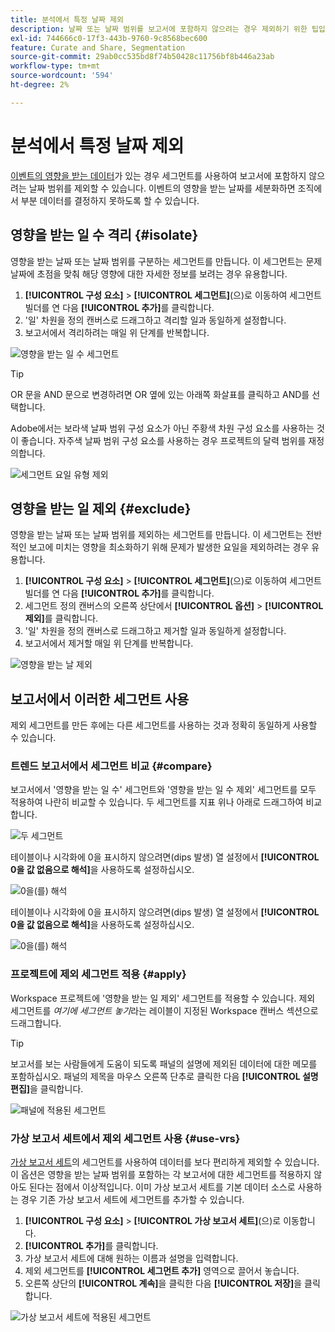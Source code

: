 ```yaml
---
title: 분석에서 특정 날짜 제외
description: 날짜 또는 날짜 범위를 보고서에 포함하지 않으려는 경우 제외하기 위한 팁입니다.
exl-id: 744666c0-17f3-443b-9760-9c8568bec600
feature: Curate and Share, Segmentation
source-git-commit: 29ab0cc535bd8f74b50428c11756bf8b446a23ab
workflow-type: tm+mt
source-wordcount: '594'
ht-degree: 2%

---
```


# 분석에서 특정 날짜 제외

[이벤트의 영향을 받는 데이터](overview.md)가 있는 경우 세그먼트를 사용하여 보고서에 포함하지 않으려는 날짜 범위를 제외할 수 있습니다. 이벤트의 영향을 받는 날짜를 세분화하면 조직에서 부분 데이터를 결정하지 못하도록 할 수 있습니다.

## 영향을 받는 일 수 격리 {#isolate}

영향을 받는 날짜 또는 날짜 범위를 구분하는 세그먼트를 만듭니다. 이 세그먼트는 문제 날짜에 초점을 맞춰 해당 영향에 대한 자세한 정보를 보려는 경우 유용합니다.

1. **[!UICONTROL 구성 요소]** > **[!UICONTROL 세그먼트]**(으)로 이동하여 세그먼트 빌더를 연 다음 **[!UICONTROL 추가]**&#x200B;를 클릭합니다.
2. &#39;일&#39; 차원을 정의 캔버스로 드래그하고 격리할 일과 동일하게 설정합니다.
3. 보고서에서 격리하려는 매일 위 단계를 반복합니다.

![영향을 받는 일 수 세그먼트](assets/affected_days.jpg)

>[!TIP]
>
>OR 문을 AND 문으로 변경하려면 OR 옆에 있는 아래쪽 화살표를 클릭하고 AND를 선택합니다.

Adobe에서는 보라색 날짜 범위 구성 요소가 아닌 주황색 차원 구성 요소를 사용하는 것이 좋습니다. 자주색 날짜 범위 구성 요소를 사용하는 경우 프로젝트의 달력 범위를 재정의합니다.

![세그먼트 요일 유형 제외](assets/exclude_segment_day_type.jpg)

## 영향을 받는 일 제외 {#exclude}

영향을 받는 날짜 또는 날짜 범위를 제외하는 세그먼트를 만듭니다. 이 세그먼트는 전반적인 보고에 미치는 영향을 최소화하기 위해 문제가 발생한 요일을 제외하려는 경우 유용합니다.

1. **[!UICONTROL 구성 요소]** > **[!UICONTROL 세그먼트]**(으)로 이동하여 세그먼트 빌더를 연 다음 **[!UICONTROL 추가]**&#x200B;를 클릭합니다.
2. 세그먼트 정의 캔버스의 오른쪽 상단에서 **[!UICONTROL 옵션]** > **[!UICONTROL 제외]**&#x200B;를 클릭합니다.
3. &#39;일&#39; 차원을 정의 캔버스로 드래그하고 제거할 일과 동일하게 설정합니다.
4. 보고서에서 제거할 매일 위 단계를 반복합니다.

![영향을 받는 날 제외](assets/exclude_affected_days.jpg)

## 보고서에서 이러한 세그먼트 사용

제외 세그먼트를 만든 후에는 다른 세그먼트를 사용하는 것과 정확히 동일하게 사용할 수 있습니다.

### 트렌드 보고서에서 세그먼트 비교 {#compare}

보고서에서 &#39;영향을 받는 일 수&#39; 세그먼트와 &#39;영향을 받는 일 수 제외&#39; 세그먼트를 모두 적용하여 나란히 비교할 수 있습니다. 두 세그먼트를 지표 위나 아래로 드래그하여 비교합니다.

![두 세그먼트](assets/affected_and_exclude.png)

테이블이나 시각화에 0을 표시하지 않으려면(dips 발생) 열 설정에서 **[!UICONTROL 0을 값 없음으로 해석]**&#x200B;을 사용하도록 설정하십시오.

![0을(를) 해석](assets/interpret_zero.png)

테이블이나 시각화에 0을 표시하지 않으려면(dips 발생) 열 설정에서 **[!UICONTROL 0을 값 없음으로 해석]**&#x200B;을 사용하도록 설정하십시오.

![0을(를) 해석](assets/interpret_zero.png)

### 프로젝트에 제외 세그먼트 적용 {#apply}

Workspace 프로젝트에 &#39;영향을 받는 일 제외&#39; 세그먼트를 적용할 수 있습니다. 제외 세그먼트를 *여기에 세그먼트 놓기*&#x200B;라는 레이블이 지정된 Workspace 캔버스 섹션으로 드래그합니다.

>[!TIP]
>
>보고서를 보는 사람들에게 도움이 되도록 패널의 설명에 제외된 데이터에 대한 메모를 포함하십시오. 패널의 제목을 마우스 오른쪽 단추로 클릭한 다음 **[!UICONTROL 설명 편집]**&#x200B;을 클릭합니다.

![패널에 적용된 세그먼트](assets/exclude_segment_panel.jpg)

### 가상 보고서 세트에서 제외 세그먼트 사용 {#use-vrs}

[가상 보고서 세트](/help/components/vrs/vrs-about.md)의 세그먼트를 사용하여 데이터를 보다 편리하게 제외할 수 있습니다. 이 옵션은 영향을 받는 날짜 범위를 포함하는 각 보고서에 대한 세그먼트를 적용하지 않아도 된다는 점에서 이상적입니다. 이미 가상 보고서 세트를 기본 데이터 소스로 사용하는 경우 기존 가상 보고서 세트에 세그먼트를 추가할 수 있습니다.

1. **[!UICONTROL 구성 요소]** > **[!UICONTROL 가상 보고서 세트]**(으)로 이동합니다.
2. **[!UICONTROL 추가]**&#x200B;를 클릭합니다.
3. 가상 보고서 세트에 대해 원하는 이름과 설명을 입력합니다.
4. 제외 세그먼트를 **[!UICONTROL 세그먼트 추가]** 영역으로 끌어서 놓습니다.
5. 오른쪽 상단의 **[!UICONTROL 계속]**&#x200B;을 클릭한 다음 **[!UICONTROL 저장]**&#x200B;을 클릭합니다.

![가상 보고서 세트에 적용된 세그먼트](assets/exclude_segment_vrs.png)
